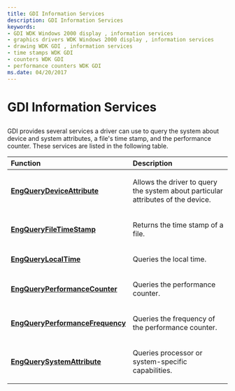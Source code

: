 ```yaml
---
title: GDI Information Services
description: GDI Information Services
keywords:
- GDI WDK Windows 2000 display , information services
- graphics drivers WDK Windows 2000 display , information services
- drawing WDK GDI , information services
- time stamps WDK GDI
- counters WDK GDI
- performance counters WDK GDI
ms.date: 04/20/2017
---
```


# GDI Information Services


## <span id="ddk_gdi_information_services_gg"></span><span id="DDK_GDI_INFORMATION_SERVICES_GG"></span>


GDI provides several services a driver can use to query the system about device and system attributes, a file's time stamp, and the performance counter. These services are listed in the following table.

<table>
<colgroup>
<col width="50%" />
<col width="50%" />
</colgroup>
<thead>
<tr class="header">
<th align="left">Function</th>
<th align="left">Description</th>
</tr>
</thead>
<tbody>
<tr class="odd">
<td align="left"><p><a href="/windows/win32/api/winddi/nf-winddi-engquerydeviceattribute" data-raw-source="[&lt;strong&gt;EngQueryDeviceAttribute&lt;/strong&gt;](/windows/win32/api/winddi/nf-winddi-engquerydeviceattribute)"><strong>EngQueryDeviceAttribute</strong></a></p></td>
<td align="left"><p>Allows the driver to query the system about particular attributes of the device.</p></td>
</tr>
<tr class="even">
<td align="left"><p><a href="/windows/win32/api/winddi/nf-winddi-engqueryfiletimestamp" data-raw-source="[&lt;strong&gt;EngQueryFileTimeStamp&lt;/strong&gt;](/windows/win32/api/winddi/nf-winddi-engqueryfiletimestamp)"><strong>EngQueryFileTimeStamp</strong></a></p></td>
<td align="left"><p>Returns the time stamp of a file.</p></td>
</tr>
<tr class="odd">
<td align="left"><p><a href="/windows/win32/api/winddi/nf-winddi-engquerylocaltime" data-raw-source="[&lt;strong&gt;EngQueryLocalTime&lt;/strong&gt;](/windows/win32/api/winddi/nf-winddi-engquerylocaltime)"><strong>EngQueryLocalTime</strong></a></p></td>
<td align="left"><p>Queries the local time.</p></td>
</tr>
<tr class="even">
<td align="left"><p><a href="/windows/win32/api/winddi/nf-winddi-engqueryperformancecounter" data-raw-source="[&lt;strong&gt;EngQueryPerformanceCounter&lt;/strong&gt;](/windows/win32/api/winddi/nf-winddi-engqueryperformancecounter)"><strong>EngQueryPerformanceCounter</strong></a></p></td>
<td align="left"><p>Queries the performance counter.</p></td>
</tr>
<tr class="odd">
<td align="left"><p><a href="/windows/win32/api/winddi/nf-winddi-engqueryperformancefrequency" data-raw-source="[&lt;strong&gt;EngQueryPerformanceFrequency&lt;/strong&gt;](/windows/win32/api/winddi/nf-winddi-engqueryperformancefrequency)"><strong>EngQueryPerformanceFrequency</strong></a></p></td>
<td align="left"><p>Queries the frequency of the performance counter.</p></td>
</tr>
<tr class="even">
<td align="left"><p><a href="/windows/win32/api/winddi/nf-winddi-engquerysystemattribute" data-raw-source="[&lt;strong&gt;EngQuerySystemAttribute&lt;/strong&gt;](/windows/win32/api/winddi/nf-winddi-engquerysystemattribute)"><strong>EngQuerySystemAttribute</strong></a></p></td>
<td align="left"><p>Queries processor or system-specific capabilities.</p></td>
</tr>
</tbody>
</table>

 

